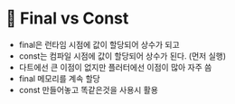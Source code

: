 # 📖 Final vs Const

- final은 런타임 시점에 값이 할당되어  상수가 되고
- const는 컴파일 시점에 값이 할당되어 상수가 된다. (먼저 실행)
- 다트에선 큰 이점이 없지만 플러터에선 이점이 많아 자주  씀
- final 메모리를 계속 할당
- const 만들어놓고 똑같은것을 사용시 활용
